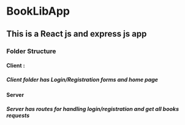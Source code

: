 # BookLibApp
## This is a React js and express js app

### Folder Structure
#### Client :
##### Client folder has Login/Registration forms and home page 

#### Server
##### Server has routes for handling login/registration and get all books requests
